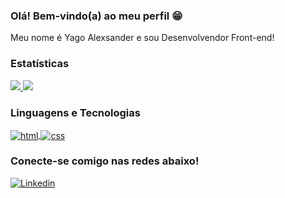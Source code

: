 ### Olá! Bem-vindo(a) ao meu perfil 😁

Meu nome é Yago Alexsander e sou Desenvolvendor Front-end!

### Estatísticas

<div>
  <a href="https://github.com/yagoalexsander">
    <img src="https://github-readme-stats.vercel.app/api?username=yagoalexsander&show_icons=true&theme=tokyonight" />
    <img src="https://github-readme-stats.vercel.app/api/top-langs/?username=yagoalexsander&layout=compact&show_icons=true&theme=tokyonight" />
  </a>
</div>


### Linguagens e Tecnologias

<div style="display: inline-block">
  <a href="https://github.com/yagoalexsander">
    <img align="center" alt="html" src="https://img.shields.io/badge/html5-%23E34F26.svg?style=for-the-badge&logo=html5&logoColor=white" />
    <img align="center" alt="css" src="https://img.shields.io/badge/css3-%231572B6.svg?style=for-the-badge&logo=css3&logoColor=white" />
  </a>
</div>

### Conecte-se comigo nas redes abaixo!

<div>
  <a href="https://www.linkedin.com/in/yagoalexsander/"><img src="https://img.shields.io/badge/linkedin-%230077B5.svg?style=for-the-badge&logo=linkedin&logoColor=white" alt="Linkedin" />
  </a>
</div>




